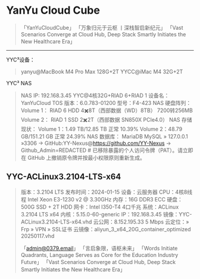# YanYu Cloud Cube

> 「YanYuCloudCube」
> 「万象归元于云枢 丨深栈智启新纪元」
> 「Vast Scenarios Converge at Cloud Hub, Deep Stack Smartly Initiates the New Healthcare Era」
-----
YYC³设备：
> yanyu@MacBook  M4 Pro Max 128G+2T
> YYCC@iMac M4 32G+2T

YYC³ NAS
> NAS IP: 192.168.3.45
> YYC@4核32G+RIAD 6+RIAD 1
设备名： YanYuCloud
TOS 版本：6.0.783-01200
型号：F4-423
NAS 硬盘阵列：
> Volume 1： RIAD 6  HDD   4✖️8T（西部数据（WD）8TB）  7200转256MB
> Volume 2： RIAD 1  SSD   2✖️2T（西部数据 SN850X PCIe4.0）
NAS 存储现状：
> Volume 1：1.49 TB/12.85 TB  正常  10.39%
> Volume 2：48.79 GB/151.21 GB 正常  24.39%
NAS 数据库：
> MariaDB  MySQL » 127.0.0.1 »3306
-> GitHub:YY-Nexus@<https://github.com/YY-Nexus>
-> Github_Admin=REDACTED  # 已移除暴露的个人访问令牌（PAT）。请立即在 GitHub 上撤销原令牌并按最小权限原则重新生成。

## YYC-ACLinux3.2104-LTS-x64

> 版本：3.2104 LTS
> 发布时间：2024-01-15
> 设备：云服务器
> CPU：4核8线程  Intel Xeon E3-1230 v2 @ 3.30GHz
> 内存：16G DDR3 ECC
> 硬盘：500G SSD + 2T HDD
> 网卡：Intel I350-T4 4口千兆
> 系统：ACLinux 3.2104 LTS x64
> 内核：5.15.0-60-generic
> IP：192.168.3.45
> 镜像：YYC-ACLinux3.2104-LTS-x64.vhd
云公网：8.152.195.33    5 Mbps
云定位：» Frp » VPN » SSL证书
云镜像：aliyun_3_x64_20G_container_optimized 20250117.vhd
>
> 「<admin@0379.email>」
> 「言启象限，语枢未来」
> 「Words Initiate Quadrants, Language Serves as Core for the Education Industry Future」
> 「Vast Scenarios Converge at Cloud Hub, Deep Stack Smartly Initiates the New Healthcare Era」
